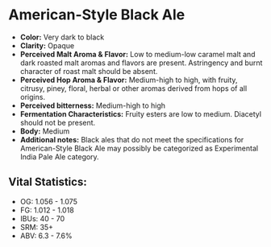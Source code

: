 # American-Style Black Ale

- **Color:** Very dark to black
- **Clarity:** Opaque
- **Perceived Malt Aroma & Flavor:** Low to medium-low caramel malt and dark roasted malt aromas and flavors are present. Astringency and burnt character of roast malt should be absent.
- **Perceived Hop Aroma & Flavor:** Medium-high to high, with fruity, citrusy, piney, floral, herbal or other aromas derived from hops of all origins.
- **Perceived bitterness:** Medium-high to high
- **Fermentation Characteristics:** Fruity esters are low to medium. Diacetyl should not be present.
- **Body:** Medium
- **Additional notes:** Black ales that do not meet the specifications for American-Style Black Ale may possibly be categorized as Experimental India Pale Ale category.

## Vital Statistics:

- OG: 1.056 - 1.075
- FG: 1.012 - 1.018
- IBUs: 40 - 70
- SRM: 35+
- ABV: 6.3 - 7.6% 

